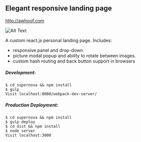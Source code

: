 ## Elegant responsive landing page
http://awhoof.com

![Alt Text](https://github.com/ryanlinnane/supernova/raw/master/src/public/images/example.gif)



A custom react.js personal landing page.
Includes:
* responsive panel and drop-down.
* picture modal popup and ability to rotate between images.
* custom hash routing and back button support in browsers


##### Development:
```ShellSession
$ cd supernova && npm install
$ gulp
Visit localhost:8080/webpack-dev-server/
```

##### Production Deployment:
```ShellSession
$ cd supernova && npm install
$ gulp deploy
$ cd dist && npm install
$ node server
Visit localhost:3000
```
